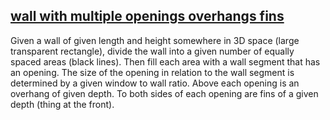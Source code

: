 

## [wall with multiple openings overhangs fins]( http://www.ladybug.tools/spider/cookbook/multiple-openings/wall-with-multiple-openings-overhangs-fins-r1.html )


Given a wall of given length and height somewhere in 3D space (large transparent rectangle), divide the wall into a given number of equally spaced areas (black lines). Then fill each area with a wall segment that has an opening. The size of the opening in relation to the wall segment is determined by a given window to wall ratio. Above each opening is an overhang of given depth. To both sides of each opening are fins of a given depth (thing at the front).


